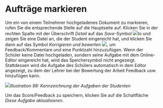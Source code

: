 # Aufträge markieren

Um ein von einem Teilnehmer hochgeladenes Dokument zu markieren, rufen Sie die entsprechende Stelle auf die Hauptseite auf. Klicken Sie in der rechten Spalte mit der Überschrift _Detail_ auf das _Save_-Symbol ![](../../.gitbook/assets/graphics75.png)to und zeigen Sie eine Datei an, die der Student eingereicht hat, und klicken Sie dann auf das Symbol _Korrigieren und bewerten_ ![](../../.gitbook/assets/graphics76.png), um Feedback/Kommentare und eine Punktzahl hinzuzufügen. Wenn der Schüler keine Datei hochgeladen, sondern seine Aufgabe mit dem Online-Editor eingereicht hat, wird das Speichersymbol nicht angezeigt. Stattdessen wird die Aufgabe des Schülers automatisch in dem Editor angezeigt, zu dem der Lehrer bei der Bewertung der Arbeit Feedback usw. hinzufügen kann.

![](../../.gitbook/assets/graphics74.png)_Illustration 98: Kennzeichnung der Aufgaben der Studenten_

Um das Score/Feedback zu speichern, klicken Sie auf die Schaltfläche _Diese Aufgabe aktualisieren_.

